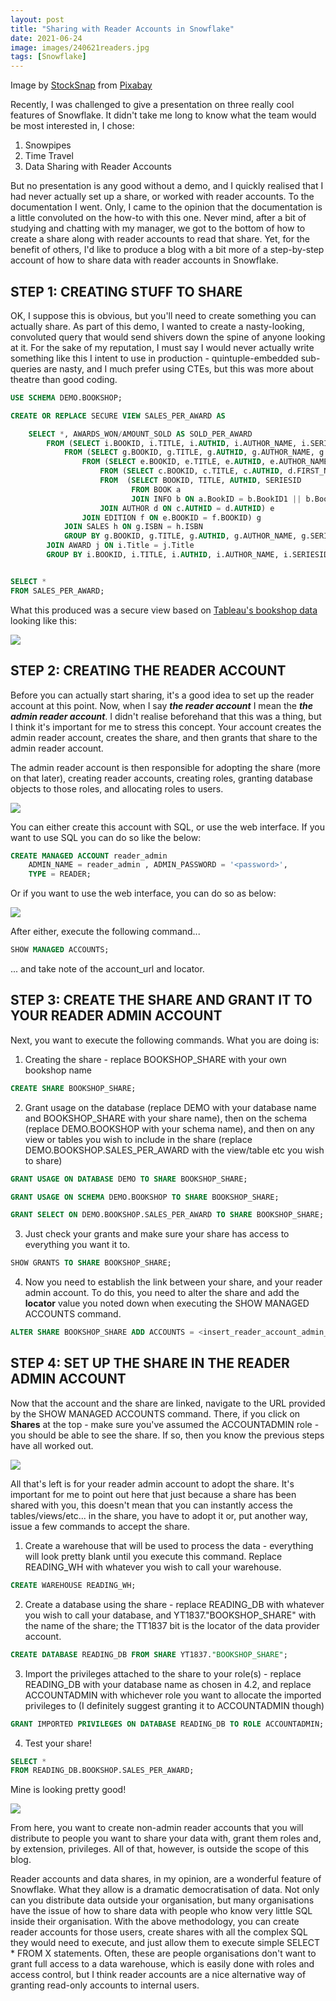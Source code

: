 ```yaml
---
layout: post
title: "Sharing with Reader Accounts in Snowflake"
date: 2021-06-24
image: images/240621readers.jpg
tags: [Snowflake]
---
```


Image by <a href="https://pixabay.com/users/stocksnap-894430/?utm_source=link-attribution&amp;utm_medium=referral&amp;utm_campaign=image&amp;utm_content=2594786">StockSnap</a> from <a href="https://pixabay.com/?utm_source=link-attribution&amp;utm_medium=referral&amp;utm_campaign=image&amp;utm_content=2594786">Pixabay</a>

Recently, I was challenged to give a presentation on three really cool features of Snowflake. It didn't take me long to know what the team would be most interested in, I chose:

1. Snowpipes
2. Time Travel
3. Data Sharing with Reader Accounts

But no presentation is any good without a demo, and I quickly realised that I had never actually set up a share, or worked with reader accounts. To the documentation I went. Only, I came to the opinion that the documentation is a little convoluted on the how-to with this one. Never mind, after a bit of studying and chatting with my manager, we got to the bottom of how to create a share along with reader accounts to read that share. Yet, for the benefit of others, I'd like to produce a blog with a bit more of a step-by-step account of how to share data with reader accounts in Snowflake.

## STEP 1: CREATING STUFF TO SHARE

OK, I suppose this is obvious, but you'll need to create something you can actually share. As part of this demo, I wanted to create a nasty-looking, convoluted query that would send shivers down the spine of anyone looking at it. For the sake of my reputation, I must say I would never actually write something like this I intent to use in production - quintuple-embedded sub-queries are nasty, and I much prefer using CTEs, but this was more about theatre than good coding.

```sql
USE SCHEMA DEMO.BOOKSHOP;

CREATE OR REPLACE SECURE VIEW SALES_PER_AWARD AS

    SELECT *, AWARDS_WON/AMOUNT_SOLD AS SOLD_PER_AWARD
        FROM (SELECT i.BOOKID, i.TITLE, i.AUTHID, i.AUTHOR_NAME, i.SERIESID, i.AMOUNT_SOLD, COUNT(j.Title) AS AWARDS_WON
            FROM (SELECT g.BOOKID, g.TITLE, g.AUTHID, g.AUTHOR_NAME, g.SERIESID, COUNT(h.ItemID) AS AMOUNT_SOLD
                FROM (SELECT e.BOOKID, e.TITLE, e.AUTHID, e.AUTHOR_NAME, e.SERIESID, f.ISBN
                    FROM (SELECT c.BOOKID, c.TITLE, c.AUTHID, d.FIRST_NAME || ' ' || d.LAST_NAME AS AUTHOR_NAME, SERIESID
                    FROM  (SELECT BOOKID, TITLE, AUTHID, SERIESID
                           FROM BOOK a
                           JOIN INFO b ON a.BookID = b.BookID1 || b.BookID2) c
                    JOIN AUTHOR d ON c.AUTHID = d.AUTHID) e
                JOIN EDITION f ON e.BOOKID = f.BOOKID) g
            JOIN SALES h ON g.ISBN = h.ISBN
            GROUP BY g.BOOKID, g.TITLE, g.AUTHID, g.AUTHOR_NAME, g.SERIESID) i
        JOIN AWARD j ON i.Title = j.Title
        GROUP BY i.BOOKID, i.TITLE, i.AUTHID, i.AUTHOR_NAME, i.SERIESID, i.AMOUNT_SOLD);


SELECT *
FROM SALES_PER_AWARD;
```

What this produced was a secure view based on [Tableau's bookshop data](https://help.tableau.com/current/pro/desktop/en-us/bookshop_data.htm) looking like this:

![]({{site.baseurl}}/images/230621_result_1.PNG)

## STEP 2: CREATING THE READER ACCOUNT

Before you can actually start sharing, it's a good idea to set up the reader account at this point. Now, when I say <em>**the reader account**</em> I mean the <em>**the admin reader account**</em>. I didn't realise beforehand that this was a thing, but I think it's important for me to stress this concept. Your account creates the admin reader account, creates the share, and then grants that share to the admin reader account.

The admin reader account is then responsible for adopting the share (more on that later), creating reader accounts, creating roles, granting database objects to those roles, and allocating roles to users.

![]({{site.baseurl}}/images/240621-reader.PNG)

You can either create this account with SQL, or use the web interface. If you want to use SQL you can do so like the below:

```sql
CREATE MANAGED ACCOUNT reader_admin
    ADMIN_NAME = reader_admin , ADMIN_PASSWORD = '<password>',
    TYPE = READER;
```

Or if you want to use the web interface, you can do so as below:

![]({{site.baseurl}}/images/230621_STEP_2.PNG)

After either, execute the following command...

```sql
SHOW MANAGED ACCOUNTS;
```

... and take note of the account_url and locator.

## STEP 3: CREATE THE SHARE AND GRANT IT TO YOUR READER ADMIN ACCOUNT

Next, you want to execute the following commands. What you are doing is:

1. Creating the share - replace BOOKSHOP_SHARE with your own bookshop name

```sql
CREATE SHARE BOOKSHOP_SHARE;
```

2. Grant usage on the database (replace DEMO with your database name and BOOKSHOP_SHARE with your share name), then on the schema (replace DEMO.BOOKSHOP with your schema name), and then on any view or tables you wish to include in the share (replace DEMO.BOOKSHOP.SALES_PER_AWARD with the view/table etc you wish to share)

```sql
GRANT USAGE ON DATABASE DEMO TO SHARE BOOKSHOP_SHARE;

GRANT USAGE ON SCHEMA DEMO.BOOKSHOP TO SHARE BOOKSHOP_SHARE;

GRANT SELECT ON DEMO.BOOKSHOP.SALES_PER_AWARD TO SHARE BOOKSHOP_SHARE;
```

3. Just check your grants and make sure your share has access to everything you want it to.

```sql
SHOW GRANTS TO SHARE BOOKSHOP_SHARE;
```

4. Now you need to establish the link between your share, and your reader admin account. To do this, you need to alter the share and add the **locator** value you noted down when executing the SHOW MANAGED ACCOUNTS command.

```sql
ALTER SHARE BOOKSHOP_SHARE ADD ACCOUNTS = <insert_reader_account_admin_locator>;
```

## STEP 4: SET UP THE SHARE IN THE READER ADMIN ACCOUNT

Now that the account and the share are linked, navigate to the URL provided by the SHOW MANAGED ACCOUNTS command. There, if you click on **Shares** at the top - make sure you've assumed the ACCOUNTADMIN role - you should be able to see the share. If so, then you know the previous steps have all worked out.

![]({{site.baseurl}}/images/240621-share.PNG)

All that's left is for your reader admin account to adopt the share. It's important for me to point out here that just because a share has been shared with you, this doesn't mean that you can instantly access the tables/views/etc... in the share, you have to adopt it or, put another way, issue a few commands to accept the share.

1. Create a warehouse that will be used to process the data - everything will look pretty blank until you execute this command. Replace READING_WH with whatever you wish to call your warehouse.

```sql
CREATE WAREHOUSE READING_WH;
```

2. Create a database using the share - replace READING_DB with whatever you wish to call your database, and YT1837."BOOKSHOP_SHARE" with the name of the share; the TT1837 bit is the locator of the data provider account.

```sql
CREATE DATABASE READING_DB FROM SHARE YT1837."BOOKSHOP_SHARE";
```

3. Import the privileges attached to the share to your role(s) - replace READING_DB with your database name as chosen in 4.2, and replace ACCOUNTADMIN with whichever role you want to allocate the imported privileges to (I definitely suggest granting it to ACCOUNTADMIN though)

```sql
GRANT IMPORTED PRIVILEGES ON DATABASE READING_DB TO ROLE ACCOUNTADMIN;
```

4. Test your share!

```sql
SELECT *
FROM READING_DB.BOOKSHOP.SALES_PER_AWARD;
```

Mine is looking pretty good!

![]({{site.baseurl}}/images/230621_result_2.PNG)

From here, you want to create non-admin reader accounts that you will distribute to people you want to share your data with, grant them roles and, by extension, privileges. All of that, however, is outside the scope of this blog.

Reader accounts and data shares, in my opinion, are a wonderful feature of Snowflake. What they allow is a dramatic democratisation of data. Not only can you distribute data outside your organisation, but many organisations have the issue of how to share data with people who know very little SQL inside their organisation. With the above methodology, you can create reader accounts for those users, create shares with all the complex SQL they would need to execute, and just allow them to execute simple SELECT \* FROM X statements. Often, these are people organisations don't want to grant full access to a data warehouse, which is easily done with roles and access control, but I think reader accounts are a nice alternative way of granting read-only accounts to internal users.
